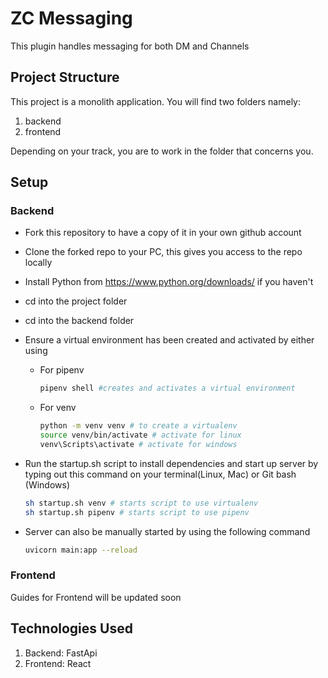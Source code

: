 # ZC Messaging

This plugin handles messaging for both DM and Channels

## Project Structure

This project is a monolith application. You will find two folders namely:

1. backend
2. frontend

Depending on your track, you are to work in the folder that concerns you.

## Setup

### Backend

- Fork this repository to have a copy of it in your own github account
- Clone the forked repo to your PC, this gives you access to the repo locally
- Install Python from <https://www.python.org/downloads/> if you haven't
- cd into the project folder
- cd into the backend folder
- Ensure a virtual environment has been created and activated by either using
  - For pipenv

    ```bash
    pipenv shell #creates and activates a virtual environment
    ```

  - For venv

    ```bash
    python -m venv venv # to create a virtualenv
    source venv/bin/activate # activate for linux
    venv\Scripts\activate # activate for windows
    ```

- Run the startup.sh script to install dependencies and start up server by typing out this command on your terminal(Linux, Mac) or Git bash (Windows)

    ```bash
    sh startup.sh venv # starts script to use virtualenv
    sh startup.sh pipenv # starts script to use pipenv
    ```

- Server can also be manually started by using the following command

    ```bash
    uvicorn main:app --reload
    ```

### Frontend

Guides for Frontend will be updated soon

## Technologies Used

1. Backend: FastApi
2. Frontend: React
